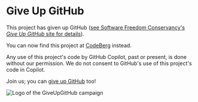 # Give Up GitHub

This project has given up GitHub ([see Software Freedom Conservancy's *Give Up  GitHub* site for details](https://GiveUpGitHub.org)).

You can now find this project at [CodeBerg](https://codeberg.org/vivi90/python-vmc) instead.

Any use of this project's code by GitHub Copilot, past or present, is done without our permission.  We do not consent to GitHub's use of this project's code in Copilot.

Join us; you can [give up GitHub](https://GiveUpGitHub.org) too!

![Logo of the GiveUpGitHub campaign](https://sfconservancy.org/img/GiveUpGitHub.png)